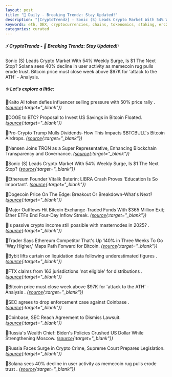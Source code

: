 ```yaml
---
layout: post
title: "🌇 Daily - Breaking Trendz: Stay Updated!"
description: "[CryptoTrendz] - Sonic (S) Leads Crypto Market With 54% Weekly Surge, Is $1 The Next Stop? Solana sees 40% decline in user activity as memecoin rug pulls erode trust. Bitcoin price must close week above $97K for 'attack to the ATH' - Analysis."
keywords: eth, DEX, cryptocurrencies, chains, tokenomics, staking, erc20, cryptocurrency, bitcoin
categories: curated
---
```


##### ⚡ CryptoTrendz - 📌 *Breaking Trendz: Stay Updated!:*

Sonic (S) Leads Crypto Market With 54% Weekly Surge, Is $1 The Next Stop? Solana sees 40% decline in user activity as memecoin rug pulls erode trust. Bitcoin price must close week above $97K for 'attack to the ATH' - Analysis.

##### ✨ *Let's explore a little:*


🔹Kaito AI token defies influencer selling pressure with 50% price rally . *([source](https://s.avyag.com/at0c){:target="_blank"})*

🔹DOGE to BTC? Proposal to Invest US Savings in Bitcoin Floated. *([source](https://s.avyag.com/lh54){:target="_blank"})*

🔹Pro-Crypto Trump Mulls Dividends-How This Impacts $BTCBULL's Bitcoin Airdrops. *([source](https://s.avyag.com/6rfk){:target="_blank"})*

🔹Nansen Joins TRON as a Super Representative, Enhancing Blockchain Transparency and Governance. *([source](https://s.avyag.com/sohu){:target="_blank"})*

🔹Sonic (S) Leads Crypto Market With 54% Weekly Surge, Is $1 The Next Stop? *([source](https://s.avyag.com/wigw){:target="_blank"})*

🔹Ethereum Founder Vitalik Buterin: LIBRA Crash Proves 'Education Is So Important'. *([source](https://s.avyag.com/256n){:target="_blank"})*

🔹Dogecoin Price On The Edge: Breakout Or Breakdown-What's Next? *([source](https://s.avyag.com/41x2){:target="_blank"})*

🔹Major Outflows Hit Bitcoin Exchange-Traded Funds With $365 Million Exit; Ether ETFs End Four-Day Inflow Streak. *([source](https://s.avyag.com/3r9m){:target="_blank"})*

🔹Is passive crypto income still possible with masternodes in 2025? . *([source](https://s.avyag.com/sloj){:target="_blank"})*

🔹Trader Says Ethereum Competitor That's Up 140% in Three Weeks To Go 'Way Higher,' Maps Path Forward for Bitcoin. *([source](https://s.avyag.com/bb3r){:target="_blank"})*

🔹Bybit lifts curtain on liquidation data following underestimated figures . *([source](https://s.avyag.com/ae6x){:target="_blank"})*

🔹FTX claims from 163 jurisdictions 'not eligible' for distributions . *([source](https://s.avyag.com/6ng2){:target="_blank"})*

🔹Bitcoin price must close week above $97K for 'attack to the ATH' - Analysis . *([source](https://s.avyag.com/fnat){:target="_blank"})*

🔹SEC agrees to drop enforcement case against Coinbase . *([source](https://s.avyag.com/fa2y){:target="_blank"})*

🔹Coinbase, SEC Reach Agreement to Dismiss Lawsuit. *([source](https://s.avyag.com/cwfm){:target="_blank"})*

🔹Russia's Wealth Chief: Biden's Policies Crushed US Dollar While Strengthening Moscow. *([source](https://s.avyag.com/58ko){:target="_blank"})*

🔹Russia Faces Surge in Crypto Crime, Supreme Court Prepares Legislation. *([source](https://s.avyag.com/uo98){:target="_blank"})*

🔹Solana sees 40% decline in user activity as memecoin rug pulls erode trust . *([source](https://s.avyag.com/vnzu){:target="_blank"})*
